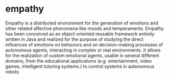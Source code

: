empathy
=======

Empathy is a distributed environment for the generation of emotions and other related affective phenomena like moods and temperaments. Empathy has been conceived as an object-oriented reusable framework entirely written in Java and realized for the purpose of studying the direct influences of emotions on behaviors and on decision-making processes of autonomous agents, interacting in complex or real environments. It allows for the realization of custom emotional agents, usable in several different domains, from the educational applications (e.g. entertainment, video games, intelligent tutoring systems.) to control systems in autonomous robots
